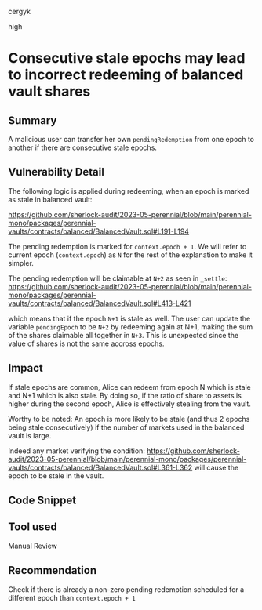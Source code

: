 cergyk

high

# Consecutive stale epochs may lead to incorrect redeeming of balanced vault shares

## Summary
A malicious user can transfer her own `pendingRedemption` from one epoch to another if there are consecutive stale epochs.

## Vulnerability Detail
The following logic is applied during redeeming, when an epoch is marked as stale in balanced vault:

https://github.com/sherlock-audit/2023-05-perennial/blob/main/perennial-mono/packages/perennial-vaults/contracts/balanced/BalancedVault.sol#L191-L194

The pending redemption is marked for `context.epoch + 1`. We will refer to current epoch (`context.epoch`) as `N` for the rest of the explanation to make it simpler.

The pending redemption will be claimable at `N+2` as seen in `_settle`:
https://github.com/sherlock-audit/2023-05-perennial/blob/main/perennial-mono/packages/perennial-vaults/contracts/balanced/BalancedVault.sol#L413-L421

which means that if the epoch `N+1` is stale as well. The user can update the variable `pendingEpoch` to be `N+2` by redeeming again at N+1, making the sum of the shares claimable all together in `N+3`. This is unexpected since the value of shares is not the same accross epochs.

## Impact
If stale epochs are common, Alice can redeem from epoch N which is stale and N+1 which is also stale.
By doing so, if the ratio of share to assets is higher during the second epoch, Alice is effectively stealing from the vault. 

Worthy to be noted:
An epoch is more likely to be stale (and thus 2 epochs being stale consecutively) if the number of markets used in the balanced vault is large. 

Indeed any market verifying the condition:
https://github.com/sherlock-audit/2023-05-perennial/blob/main/perennial-mono/packages/perennial-vaults/contracts/balanced/BalancedVault.sol#L361-L362
will cause the epoch to be stale in the vault.

## Code Snippet

## Tool used

Manual Review

## Recommendation
Check if there is already a non-zero pending redemption scheduled for a different epoch than `context.epoch + 1`
